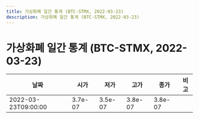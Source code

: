 ```yaml
---
title: 가상화폐 일간 통계 (BTC-STMX, 2022-03-23)
description: 가상화폐 일간 통계 (BTC-STMX, 2022-03-23)
---
```


가상화폐 일간 통계 (BTC-STMX, 2022-03-23)
===

|날짜|시가|저가|고가|종가|비고|
|--|--|--|--|--|--|
|2022-03-23T09:00:00|3.7e-07|3.5e-07|3.8e-07|3.8e-07|    |
